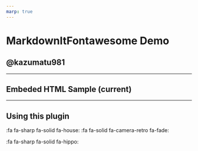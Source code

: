 ```yaml
---
marp: true
---
```


<style>
@import 'https://cdnjs.cloudflare.com/ajax/libs/font-awesome/6.4.0/css/all.min.css';
</style>

# MarkdownItFontawesome Demo

## @kazumatu981

---

## Embeded HTML Sample (current)

<i class="fa fa-code-branch"> </i>

---

## Using this plugin

:fa fa-sharp fa-solid fa-house:
:fa fa-solid fa-camera-retro fa-fade:


:fa fa-sharp fa-solid fa-hippo:
